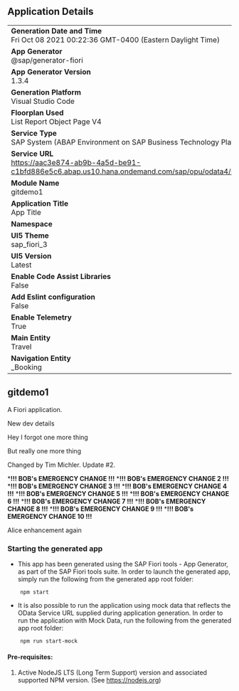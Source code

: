 ## Application Details
|               |
| ------------- |
|**Generation Date and Time**<br>Fri Oct 08 2021 00:22:36 GMT-0400 (Eastern Daylight Time)|
|**App Generator**<br>@sap/generator-fiori|
|**App Generator Version**<br>1.3.4|
|**Generation Platform**<br>Visual Studio Code|
|**Floorplan Used**<br>List Report Object Page V4|
|**Service Type**<br>SAP System (ABAP Environment on SAP Business Technology Platform)|
|**Service URL**<br>https://aac3e874-ab9b-4a5d-be91-c1bfd886e5c6.abap.us10.hana.ondemand.com/sap/opu/odata4/sap/zui_rap_travel_o4_2921/srvd/sap/zui_rap_travel_2921/0001/
|**Module Name**<br>gitdemo1|
|**Application Title**<br>App Title|
|**Namespace**<br>|
|**UI5 Theme**<br>sap_fiori_3|
|**UI5 Version**<br>Latest|
|**Enable Code Assist Libraries**<br>False|
|**Add Eslint configuration**<br>False|
|**Enable Telemetry**<br>True|
|**Main Entity**<br>Travel|
|**Navigation Entity**<br>_Booking|

## gitdemo1

A Fiori application.

New dev details

Hey I forgot one more thing

But really one more thing

Changed by Tim Michler.
	Update #2.

*****!!! BOB's EMERGENCY CHANGE !!!****
*****!!! BOB's EMERGENCY CHANGE 2 !!!****
*****!!! BOB's EMERGENCY CHANGE 3 !!!****
*****!!! BOB's EMERGENCY CHANGE 4 !!!****
*****!!! BOB's EMERGENCY CHANGE 5 !!!****
*****!!! BOB's EMERGENCY CHANGE 6 !!!****
*****!!! BOB's EMERGENCY CHANGE 7 !!!****
*****!!! BOB's EMERGENCY CHANGE 8 !!!****
*****!!! BOB's EMERGENCY CHANGE 9 !!!****
*****!!! BOB's EMERGENCY CHANGE 10 !!!****

Alice enhancement again

### Starting the generated app

-   This app has been generated using the SAP Fiori tools - App Generator, as part of the SAP Fiori tools suite.  In order to launch the generated app, simply run the following from the generated app root folder:

```
    npm start
```

- It is also possible to run the application using mock data that reflects the OData Service URL supplied during application generation.  In order to run the application with Mock Data, run the following from the generated app root folder:

```
    npm run start-mock
```

#### Pre-requisites:

1. Active NodeJS LTS (Long Term Support) version and associated supported NPM version.  (See https://nodejs.org)


